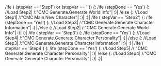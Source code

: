 /ife ( (stepVar == 'Step1') or (stepVar == '')) {:
	/ife (stepDone == 'Yes') {:
		//Load Step2|
		/:"CMC Generate.Generate World Info"|
	:}|
	/else {:
		//Load Step1|
		/:"CMC Main.New Character"|
	:}|
:}|
/ife ( stepVar == 'Step2') {:
	/ife (stepDone == 'Yes') {:
		//Load Step3|
		/:"CMC Generate.Generate Character Information"|
	:}|
	/else {:
		//Load Step2|
		/:"CMC Generate.Generate World Info"|
	:}|
:}|
/ife ( stepVar == 'Step3') {:
	/ife (stepDone == 'Yes') {:
		//Load Step4|
		/:"CMC Generate.Generate Character Personality"|
	:}|
	/else {:
		//Load Step3|
		/:"CMC Generate.Generate Character Information"|
	:}|
:}|
/ife ( stepVar == 'Step4') {:
	/ife (stepDone == 'Yes') {:
		//Load Step5|
		//:"CMC Generate.Generate Character Personality"|
	:}|
	/else {:
		//Load Step4|
		/:"CMC Generate.Generate Character Personality"|
	:}|
:}|